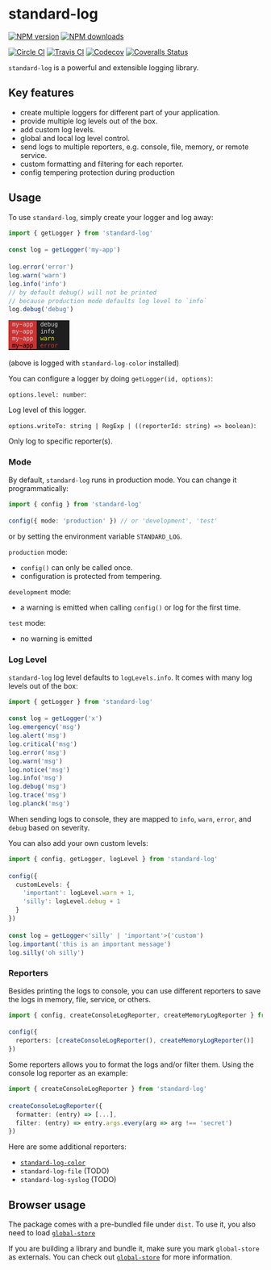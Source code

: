 # standard-log

[![NPM version][npm-image]][npm-url]
[![NPM downloads][downloads-image]][downloads-url]

[![Circle CI][circleci-image]][circleci-url]
[![Travis CI][travis-image]][travis-url]
[![Codecov][codecov-image]][codecov-url]
[![Coveralls Status][coveralls-image]][coveralls-url]

`standard-log` is a powerful and extensible logging library.

## Key features

- create multiple loggers for different part of your application.
- provide multiple log levels out of the box.
- add custom log levels.
- global and local log level control.
- send logs to multiple reporters, e.g. console, file, memory, or remote service.
- custom formatting and filtering for each reporter.
- config tempering protection during production

## Usage

To use `standard-log`, simply create your logger and log away:

```ts
import { getLogger } from 'standard-log'

const log = getLogger('my-app')

log.error('error')
log.warn('warn')
log.info('info')
// by default debug() will not be printed
// because production mode defaults log level to `info`
log.debug('debug')
```

![rendering-example](images/2019-08-08-23-40-05.png)

(above is logged with `standard-log-color` installed)

You can configure a logger by doing `getLogger(id, options)`:

`options.level: number`:

Log level of this logger.

`options.writeTo: string | RegExp | ((reporterId: string) => boolean)`:

Only log to specific reporter(s).

### Mode

By default, `standard-log` runs in production mode.
You can change it programmatically:

```ts
import { config } from 'standard-log'

config({ mode: 'production' }) // or 'development', 'test'
```

or by setting the environment variable `STANDARD_LOG`.

`production` mode:

- `config()` can only be called once.
- configuration is protected from tempering.

`development` mode:

- a warning is emitted when calling `config()` or log for the first time.

`test` mode:

- no warning is emitted

### Log Level

`standard-log` log level defaults to `logLevels.info`.
It comes with many log levels out of the box:

```ts
import { getLogger } from 'standard-log'

const log = getLogger('x')
log.emergency('msg')
log.alert('msg')
log.critical('msg')
log.error('msg')
log.warn('msg')
log.notice('msg')
log.info('msg')
log.debug('msg')
log.trace('msg')
log.planck('msg')
```

When sending logs to console, they are mapped to `info`, `warn`, `error`, and `debug` based on severity.

You can also add your own custom levels:

```ts
import { config, getLogger, logLevel } from 'standard-log'

config({
  customLevels: {
    'important': logLevel.warn + 1,
    'silly': logLevel.debug + 1
  }
})

const log = getLogger<'silly' | 'important'>('custom')
log.important('this is an important message')
log.silly('oh silly')
```

### Reporters

Besides printing the logs to console,
you can use different reporters to save the logs in memory, file, service, or others.

```ts
import { config, createConsoleLogReporter, createMemoryLogReporter } from 'standard-log'

config({
  reporters: [createConsoleLogReporter(), createMemoryLogReporter()]
})
```

Some reporters allows you to format the logs and/or filter them.
Using the console log reporter as an example:

```ts
import { createConsoleLogReporter } from 'standard-log'

createConsoleLogReporter({
  formatter: (entry) => [...],
  filter: (entry) => entry.args.every(arg => arg !== 'secret')
})
```

Here are some additional reporters:

- [`standard-log-color`](https://github.com/unional/standard-log/tree/master/packages/color)
- `standard-log-file` (TODO)
- `standard-log-syslog` (TODO)

## Browser usage

The package comes with a pre-bundled file under `dist`.
To use it, you also need to load [`global-store`](https://github.com/unional/global-store)

If you are building a library and bundle it, make sure you mark `global-store` as externals.
You can check out [`global-store`](https://github.com/unional/global-store) for more information.

[circleci-image]: https://circleci.com/gh/unional/standard-log/tree/master.svg?style=shield
[circleci-url]: https://circleci.com/gh/unional/standard-log/tree/master
[codecov-image]: https://codecov.io/gh/unional/standard-log/branch/master/graph/badge.svg
[codecov-url]: https://codecov.io/gh/unional/standard-log
[coveralls-image]: https://coveralls.io/repos/github/unional/standard-log/badge.svg
[coveralls-url]: https://coveralls.io/github/unional/standard-log
[downloads-image]: https://img.shields.io/npm/dm/standard-log.svg?style=flat
[downloads-url]: https://npmjs.org/package/standard-log
[npm-image]: https://img.shields.io/npm/v/standard-log.svg?style=flat
[npm-url]: https://www.npmjs.com/package/standard-log
[travis-image]: https://travis-ci.com/unional/standard-log.svg?branch=master
[travis-url]: https://travis-ci.com/unional/standard-log?branch=master
